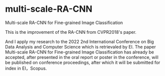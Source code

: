 # multi-scale-RA-CNN
Multi-scale RA-CNN for Fine-grained Image Classification

This is the improvement of the RA-CNN from CVPR2018's paper.

And I apply my research to the 2022 2nd International Conference on Big Data Analysis and Computer Science which is retrievaled by EI. The paper Multi-scale RA-CNN for Fine-grained Image Classification has already be accepted, after presented in the oral report or poster in the conference, will be published on conference proceedings, after which it will be submitted for index in EI，Scopus.
